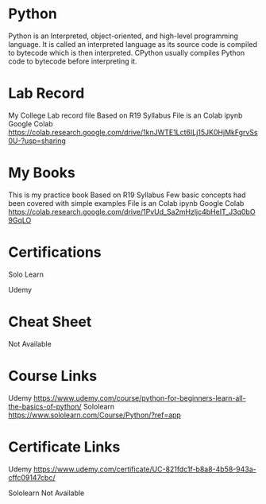 # Python

Python is an Interpreted, object-oriented, and high-level programming language. It is called an interpreted language as its source code is compiled to bytecode which is then interpreted. CPython usually compiles Python code to bytecode before interpreting it.


# Lab Record
  My College Lab record file Based on R19 Syllabus
  File is an Colab ipynb
  Google Colab
  https://colab.research.google.com/drive/1knJWTE1Lct6ILj15JK0HjMkFgrvSs0U-?usp=sharing
  
  
  
# My Books
This is my practice book Based on R19 Syllabus
Few basic concepts had been covered with simple examples
File is an Colab ipynb
Google Colab
  https://colab.research.google.com/drive/1PvUd_Sa2mHzljc4bHeIT_J3q0bO9GqLO
  
  
# Certifications

Solo Learn

Udemy

# Cheat Sheet
Not Available


# Course Links

Udemy 
https://www.udemy.com/course/python-for-beginners-learn-all-the-basics-of-python/
Sololearn
https://www.sololearn.com/Course/Python/?ref=app
# Certificate Links

Udemy
https://www.udemy.com/certificate/UC-821fdc1f-b8a8-4b58-943a-cffc09147cbc/

Sololearn 
Not Available
